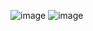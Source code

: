 ![image](https://github.com/user-attachments/assets/d0223819-5104-4e8c-a3e1-a89c1ec68bce)
![image](https://github.com/user-attachments/assets/8a417ad9-d892-488c-a8de-0d0bce92b285)
